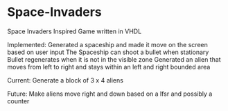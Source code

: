 # Space-Invaders
Space Invaders Inspired Game written in VHDL

Implemented:
Generated a spaceship and made it move on the screen based on user input
The Spaceship can shoot a bullet when stationary
Bullet regenerates when it is not in the visible zone
Generated an alien that moves from left to right and stays within an left and right bounded area

Current:
Generate a block of 3 x 4 aliens

Future:
Make aliens move right and down based on a lfsr and possibly a counter

